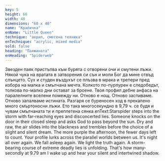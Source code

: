 ```yaml
---
key: 5
height: 60
width: 40
dimensions: "60 x 40"
name: "Краличка"
enName: "Little Queen"
technique: "акрил, смесена техника"
enTechnique: "acrylic, mixed media"
sold: false
heading: "Паяжината"
enHeading: "Spiderweb"
---
```

Звезден паяк пристъпва към бурята с отворени очи и смутени лъжи. Някой чука на вратата в затворения си сън и моли Бог да мине отвъд слънцето. Сух и студен въздухът се плъзва в мрака и трепери пред избора на малка и смълчана мечта. Колкото по-пурпурен е следобедът, толкова по-малко дни остават за броене. Твоя профил дебне анфаса на паралелните вселени помежду ни. Отново е нощ. Отново заспиваме. Отново запалваме истината. Разгаря се буреносен ход в прекалено много смъртоносни лъжи. Ето така многосекундно в  9,79 ч. се  будя и чувам смълчаната ти и преплетена сянка.enText:Starspider steps into the storm with far-reaching eyes and disconcerted lies. Someone knocks on the door in their closed sleep and asks God to pass beyond the sun. Dry and raw, the air slides into the blackness and trembles before the choice of a slight and silent dream. The more purple the afternoon, the fewer days left to count. Your profile lurks across the parallel worlds between us. It's night all over again. We fall asleep again. We light the truth again. A storm-bearing course of extreme deadly lies is unfolding. That's how many-secondly at 9.79 am I wake up and hear your silent and intertwined shadow.